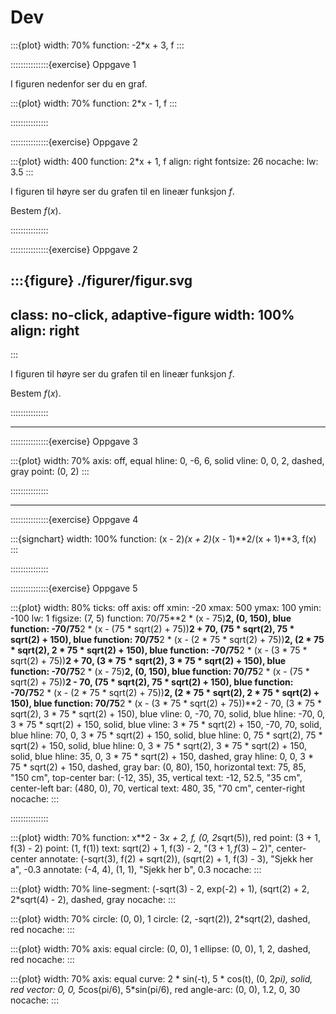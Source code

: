 # Dev




:::{plot}
width: 70%
function: -2*x + 3, f
:::




:::::::::::::::{exercise} Oppgave 1

I figuren nedenfor ser du en graf.

:::{plot}
width: 70%
function: 2*x - 1, f
:::


:::::::::::::::



:::::::::::::::{exercise} Oppgave 2

:::{plot}
width: 400
function: 2*x + 1, f
align: right
fontsize: 26
nocache:
lw: 3.5
:::

I figuren til høyre ser du grafen til en lineær funksjon $f$.

Bestem $f(x)$. 




:::::::::::::::



:::::::::::::::{exercise} Oppgave 2

:::{figure} ./figurer/figur.svg
---
class: no-click, adaptive-figure
width: 100%
align: right
---
:::

I figuren til høyre ser du grafen til en lineær funksjon $f$.

Bestem $f(x)$. 




:::::::::::::::



---



:::::::::::::::{exercise} Oppgave 3


:::{plot}
width: 70%
axis: off, equal
hline: 0, -6, 6, solid
vline: 0, 0, 2, dashed, gray
point: (0, 2)
:::



:::::::::::::::


---


:::::::::::::::{exercise} Oppgave 4


:::{signchart}
width: 100%
function: (x - 2)*(x + 2)*(x - 1)**2/(x + 1)**3, f(x)
:::


:::::::::::::::




:::::::::::::::{exercise} Oppgave 5

:::{plot}
width: 80%
ticks: off
axis: off
xmin: -20
xmax: 500
ymax: 100
ymin: -100
lw: 1
figsize: (7, 5)
function: 70/75**2 * (x - 75)**2, (0, 150), blue
function: -70/75**2 * (x - (75 * sqrt(2) + 75))**2 + 70, (75 * sqrt(2), 75 * sqrt(2) + 150), blue
function: 70/75**2 * (x - (2 * 75 * sqrt(2) + 75))**2, (2 * 75 * sqrt(2), 2 * 75 * sqrt(2) + 150), blue
function: -70/75**2 * (x - (3 * 75 * sqrt(2) + 75))**2 + 70, (3 * 75 * sqrt(2), 3 * 75 * sqrt(2) + 150), blue
function: -70/75**2 * (x - 75)**2, (0, 150), blue
function: 70/75**2 * (x - (75 * sqrt(2) + 75))**2 - 70, (75 * sqrt(2), 75 * sqrt(2) + 150), blue
function: -70/75**2 * (x - (2 * 75 * sqrt(2) + 75))**2, (2 * 75 * sqrt(2), 2 * 75 * sqrt(2) + 150), blue
function: 70/75**2 * (x - (3 * 75 * sqrt(2) + 75))**2 - 70, (3 * 75 * sqrt(2), 3 * 75 * sqrt(2) + 150), blue
vline: 0, -70, 70, solid, blue
hline: -70, 0, 3 * 75 * sqrt(2) + 150, solid, blue
vline: 3 * 75 * sqrt(2) + 150, -70, 70, solid, blue
hline: 70, 0, 3 * 75 * sqrt(2) + 150, solid, blue
hline: 0, 75 * sqrt(2), 75 * sqrt(2) + 150, solid, blue
hline: 0, 3 * 75 * sqrt(2), 3 * 75 * sqrt(2) + 150, solid, blue
hline: 35, 0, 3 * 75 * sqrt(2) + 150, dashed, gray
hline: 0, 0, 3 * 75 * sqrt(2) + 150, dashed, gray
bar: (0, 80), 150, horizontal
text: 75, 85, "150 cm", top-center
bar: (-12, 35), 35, vertical 
text: -12, 52.5, "35 cm", center-left
bar: (480, 0), 70, vertical
text: 480, 35, "70 cm", center-right
nocache:
:::



:::::::::::::::



:::{plot}
width: 70%
function: x**2 - 3*x + 2, f, (0, 2*sqrt(5)), red
point: (3 + 1, f(3) - 2)
point: (1, f(1))
text: sqrt(2) + 1, f(3) - 2, "$(3 + 1, f(3) - 2)$", center-center
annotate: (-sqrt(3), f(2) + sqrt(2)), (sqrt(2) + 1, f(3) - 3), "Sjekk her a", -0.3
annotate: (-4, 4), (1, 1), "Sjekk her b", 0.3
nocache:
:::


:::{plot}
width: 70%
line-segment: (-sqrt(3) - 2, exp(-2) + 1), (sqrt(2) + 2, 2*sqrt(4) - 2), dashed, gray
nocache:
:::




:::{plot}
width: 70%
circle: (0, 0), 1
circle: (2, -sqrt(2)), 2*sqrt(2), dashed, red
nocache:
:::


:::{plot}
width: 70%
axis: equal
circle: (0, 0), 1
ellipse: (0, 0), 1, 2, dashed, red
nocache:
:::


:::{plot}
width: 70%
axis: equal
curve: 2 * sin(-t), 5 * cos(t), (0, 2*pi), solid, red
vector: 0, 0, 5*cos(pi/6), 5*sin(pi/6), red
angle-arc: (0, 0), 1.2, 0, 30
nocache:
:::
